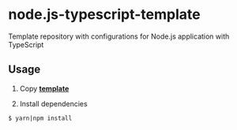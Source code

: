 # node.js-typescript-template
Template repository with configurations for Node.js application with TypeScript

## Usage

1. Copy
**[template](https://github.com/new?template_name=node.js-typescript-template)**

2. Install dependencies
  ```shell
  $ yarn|npm install
  ```
